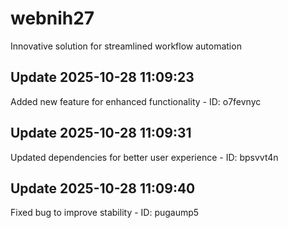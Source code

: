 # webnih27
Innovative solution for streamlined workflow automation

## Update 2025-10-28 11:09:23
Added new feature for enhanced functionality - ID: o7fevnyc


## Update 2025-10-28 11:09:31
Updated dependencies for better user experience - ID: bpsvvt4n


## Update 2025-10-28 11:09:40
Fixed bug to improve stability - ID: pugaump5

